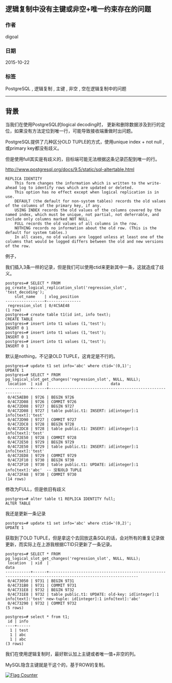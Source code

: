 ## 逻辑复制中没有主键或非空+唯一约束存在的问题  
                                                                                                                                                                       
### 作者                                                                                                                                                      
digoal                                                                                                                                                      
                                                                                                                                                      
### 日期                                                                                                                                                       
2015-10-22                                                                                                                                           
                                                                                                                                                        
### 标签                                                                                                                                                      
PostgreSQL , 逻辑复制 , 主键 , 非空 , 空在逻辑复制中的问题           
                                                                                                                                                                  
----                                                                                                                                                                  
                                                                                                                                                                   
## 背景                                                                                           
当我们在使用PostgreSQL的logical decoding时， 更新和删除数据涉及到行的定位，如果没有方法定位到唯一行，可能导致接收端重做时出问题。  
  
PostgreSQL提供了几种区分OLD TUPLE的方式，使用unique index + not null , 或primary key都没有歧义。  
  
但是使用full其实是有歧义的，目标端可能无法根据这条记录匹配到唯一的行。  
  
http://www.postgresql.org/docs/9.5/static/sql-altertable.html  
  
```  
REPLICA IDENTITY  
    This form changes the information which is written to the write-ahead log to identify rows which are updated or deleted.   
    This option has no effect except when logical replication is in use.   
    DEFAULT (the default for non-system tables) records the old values of the columns of the primary key, if any.   
    USING INDEX records the old values of the columns covered by the named index, which must be unique, not partial, not deferrable, and include only columns marked NOT NULL.   
    FULL records the old values of all columns in the row.   
    NOTHING records no information about the old row. (This is the default for system tables.)   
    In all cases, no old values are logged unless at least one of the columns that would be logged differs between the old and new versions of the row.  
```  
  
例子，  
  
我们插入3条一样的记录，但是我们可以使用ctid来更新其中一条，这就造成了歧义。  
  
```  
postgres=# SELECT * FROM pg_create_logical_replication_slot('regression_slot', 'test_decoding');  
    slot_name    | xlog_position   
-----------------+---------------  
 regression_slot | 0/4C5AE48  
(1 row)  
postgres=# create table t1(id int, info text);  
CREATE TABLE  
postgres=# insert into t1 values (1,'test');  
INSERT 0 1  
postgres=# insert into t1 values (1,'test');  
INSERT 0 1  
postgres=# insert into t1 values (1,'test');  
INSERT 0 1  
```  
  
默认是nothing，不记录OLD TUPLE，这肯定是不行的。  
  
```  
postgres=# update t1 set info='abc' where ctid='(0,1)';  
UPDATE 1  
postgres=# SELECT * FROM pg_logical_slot_get_changes('regression_slot', NULL, NULL);  
 location  | xid  |                           data                             
-----------+------+----------------------------------------------------------  
 0/4C5AEB0 | 9726 | BEGIN 9726  
 0/4C72D08 | 9726 | COMMIT 9726  
 0/4C72D08 | 9727 | BEGIN 9727  
 0/4C72D08 | 9727 | table public.t1: INSERT: id[integer]:1 info[text]:'test'  
 0/4C72D90 | 9727 | COMMIT 9727  
 0/4C72DC8 | 9728 | BEGIN 9728  
 0/4C72DC8 | 9728 | table public.t1: INSERT: id[integer]:1 info[text]:'test'  
 0/4C72E50 | 9728 | COMMIT 9728  
 0/4C72E50 | 9729 | BEGIN 9729  
 0/4C72E50 | 9729 | table public.t1: INSERT: id[integer]:1 info[text]:'test'  
 0/4C72ED8 | 9729 | COMMIT 9729  
 0/4C72F10 | 9730 | BEGIN 9730  
 0/4C72F10 | 9730 | table public.t1: UPDATE: id[integer]:1 info[text]:'abc'  -- 没有OLD TUPLE  
 0/4C72FA8 | 9730 | COMMIT 9730  
(14 rows)  
```  
  
修改为FULL，但是依旧有歧义  
  
```  
postgres=# alter table t1 REPLICA IDENTITY full;  
ALTER TABLE  
```  
  
我还是更新一条记录  
  
```  
postgres=# update t1 set info='abc' where ctid='(0,2)';  
UPDATE 1  
```  
  
获取到了OLD TUPLE，但是拿这个去回放这条SQL的话，会对所有的重复记录做更新，而实际上在上游我根据CTID只更新了一条记录。  
  
```  
postgres=# SELECT * FROM pg_logical_slot_get_changes('regression_slot', NULL, NULL);  
 location  | xid  |                                                    data                                                       
-----------+------+-------------------------------------------------------------------------------------------------------------  
 0/4C73050 | 9731 | BEGIN 9731  
 0/4C731B0 | 9731 | COMMIT 9731  
 0/4C731E8 | 9732 | BEGIN 9732  
 0/4C731E8 | 9732 | table public.t1: UPDATE: old-key: id[integer]:1 info[text]:'test' new-tuple: id[integer]:1 info[text]:'abc'  
 0/4C73290 | 9732 | COMMIT 9732  
(5 rows)  
  
postgres=# select * from t1;  
 id | info   
----+------  
  1 | test  
  1 | abc  
  1 | abc  
(3 rows)  
```  
  
我们在使用逻辑复制时，最好默认加上主键或者唯一值+非空的列。  
  
MySQL隐含主键就是干这个的，基于ROW的复制。  
  
<a rel="nofollow" href="http://info.flagcounter.com/h9V1"  ><img src="http://s03.flagcounter.com/count/h9V1/bg_FFFFFF/txt_000000/border_CCCCCC/columns_2/maxflags_12/viewers_0/labels_0/pageviews_0/flags_0/"  alt="Flag Counter"  border="0"  ></a>  
  
